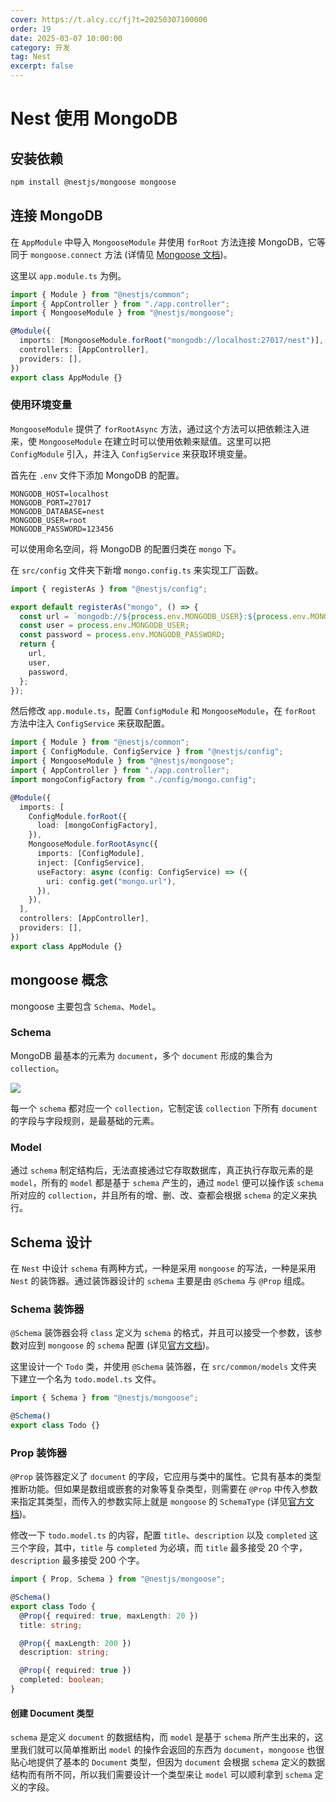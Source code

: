 ```yaml
---
cover: https://t.alcy.cc/fj?t=20250307100000
order: 19
date: 2025-03-07 10:00:00
category: 开发
tag: Nest
excerpt: false
---
```


# Nest 使用 MongoDB

## 安装依赖

```sh
npm install @nestjs/mongoose mongoose
```

## 连接 MongoDB

在 `AppModule` 中导入 `MongooseModule` 并使用 `forRoot` 方法连接 MongoDB，它等同于 `mongoose.connect` 方法 (详情见 [Mongoose 文档](https://mongoosejs.com/docs/connections.html))。

这里以 `app.module.ts` 为例。

```typescript
import { Module } from "@nestjs/common";
import { AppController } from "./app.controller";
import { MongooseModule } from "@nestjs/mongoose";

@Module({
  imports: [MongooseModule.forRoot("mongodb://localhost:27017/nest")],
  controllers: [AppController],
  providers: [],
})
export class AppModule {}
```

### 使用环境变量

`MongooseModule` 提供了 `forRootAsync` 方法，通过这个方法可以把依赖注入进来，使 `MongooseModule` 在建立时可以使用依赖来赋值。这里可以把 `ConfigModule` 引入，并注入 `ConfigService` 来获取环境变量。

首先在 `.env` 文件下添加 MongoDB 的配置。

```
MONGODB_HOST=localhost
MONGODB_PORT=27017
MONGODB_DATABASE=nest
MONGODB_USER=root
MONGODB_PASSWORD=123456
```

可以使用命名空间，将 MongoDB 的配置归类在 `mongo` 下。

在 `src/config` 文件夹下新增 `mongo.config.ts` 来实现工厂函数。

```typescript
import { registerAs } from "@nestjs/config";

export default registerAs("mongo", () => {
  const url = `mongodb://${process.env.MONGODB_USER}:${process.env.MONGODB_PASSWORD}@${process.env.MONGODB_HOST}:${process.env.MONGODB_PORT}/${process.env.MONGODB_DATABASE}`;
  const user = process.env.MONGODB_USER;
  const password = process.env.MONGODB_PASSWORD;
  return {
    url,
    user,
    password,
  };
});
```

然后修改 `app.module.ts`，配置 `ConfigModule` 和 `MongooseModule`，在 `forRoot` 方法中注入 `ConfigService` 来获取配置。

```typescript
import { Module } from "@nestjs/common";
import { ConfigModule, ConfigService } from "@nestjs/config";
import { MongooseModule } from "@nestjs/mongoose";
import { AppController } from "./app.controller";
import mongoConfigFactory from "./config/mongo.config";

@Module({
  imports: [
    ConfigModule.forRoot({
      load: [mongoConfigFactory],
    }),
    MongooseModule.forRootAsync({
      imports: [ConfigModule],
      inject: [ConfigService],
      useFactory: async (config: ConfigService) => ({
        uri: config.get("mongo.url"),
      }),
    }),
  ],
  controllers: [AppController],
  providers: [],
})
export class AppModule {}
```

## mongoose 概念

mongoose 主要包含 `Schema`、`Model`。

### Schema

MongoDB 最基本的元素为 `document`，多个 `document` 形成的集合为 `collection`。

![](https://happier-blog.oss-cn-qingdao.aliyuncs.com/NestStudyNotes/Nest%E4%BD%BF%E7%94%A8MongoDB01.jpg)

每一个 `schema` 都对应一个 `collection`，它制定该 `collection` 下所有 `document` 的字段与字段规则，是最基础的元素。

### Model

通过 `schema` 制定结构后，无法直接通过它存取数据库，真正执行存取元素的是 `model`，所有的 `model` 都是基于 `schema` 产生的，通过 `model` 便可以操作该 `schema` 所对应的 `collection`，并且所有的增、删、改、查都会根据 `schema` 的定义来执行。

## Schema 设计

在 `Nest` 中设计 `schema` 有两种方式，一种是采用 `mongoose` 的写法，一种是采用 `Nest` 的装饰器。通过装饰器设计的 `schema` 主要是由 `@Schema` 与 `@Prop` 组成。

### Schema 装饰器

`@Schema` 装饰器会将 `class` 定义为 `schema` 的格式，并且可以接受一个参数，该参数对应到 `mongoose` 的 `schema` 配置 (详见[官方文档](https://mongoosejs.com/docs/guide.html#options))。

这里设计一个 `Todo` 类，并使用 `@Schema` 装饰器，在 `src/common/models` 文件夹下建立一个名为 `todo.model.ts` 文件。

```typescript
import { Schema } from "@nestjs/mongoose";

@Schema()
export class Todo {}
```

### Prop 装饰器

`@Prop` 装饰器定义了 `document` 的字段，它应用与类中的属性。它具有基本的类型推断功能。但如果是数组或嵌套的对象等复杂类型，则需要在 `@Prop` 中传入参数来指定其类型，而传入的参数实际上就是 `mongoose` 的 `SchemaType` (详见[官方文档](https://mongoosejs.com/docs/schematypes.html#schematype-options))。

修改一下 `todo.model.ts` 的内容，配置 `title`、`description` 以及 `completed` 这三个字段，其中，`title` 与 `completed` 为必填，而 `title` 最多接受 20 个字，`description` 最多接受 200 个字。

```typescript
import { Prop, Schema } from "@nestjs/mongoose";

@Schema()
export class Todo {
  @Prop({ required: true, maxLength: 20 })
  title: string;

  @Prop({ maxLength: 200 })
  description: string;

  @Prop({ required: true })
  completed: boolean;
}
```

#### 创建 Document 类型

`schema` 是定义 `document` 的数据结构，而 `model` 是基于 `schema` 所产生出来的，这里我们就可以简单推断出 `model` 的操作会返回的东西为 `document`，`mongoose` 也很贴心地提供了基本的 `Document` 类型，但因为 `document` 会根据 `schema` 定义的数据结构而有所不同，所以我们需要设计一个类型来让 `model` 可以顺利拿到 `schema` 定义的字段。

<!-- TODO -->
